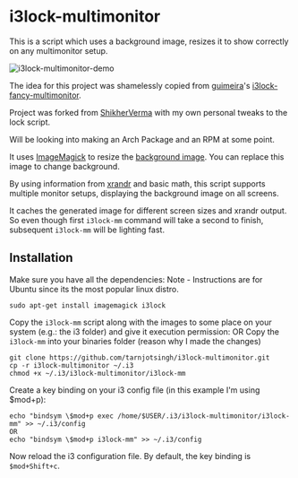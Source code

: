 # i3lock-multimonitor
This is a script which uses a background image, resizes it to show correctly on any multimonitor setup.

![i3lock-multimonitor-demo](./i3lock-multimonitor-demo.png "i3lock-multimonitor-demo.png")

The idea for this project was shamelessly copied from [guimeira](https://github.com/guimeira)'s [i3lock-fancy-multimonitor](https://github.com/guimeira/i3lock-fancy-multimonitor).

Project was forked from [ShikherVerma](https://github.com/ShikherVerma/i3lock-multimonitor) with my own personal tweaks to the lock script.

Will be looking into making an Arch Package and an RPM at some point.

It uses [ImageMagick](http://www.imagemagick.org/) to resize the [background image](./img/background.png). You can replace this image to change background.

By using information from [xrandr](http://www.x.org/wiki/Projects/XRandR/) and basic math, this script supports multiple monitor setups, displaying the background image on all screens.

It caches the generated image for different screen sizes and xrandr output. So even though first `i3lock-mm` command will take a second to finish, subsequent `i3lock-mm` will be lighting fast.

## Installation
Make sure you have all the dependencies:
Note - Instructions are for Ubuntu since its the most popular linux distro.
```
sudo apt-get install imagemagick i3lock
```
Copy the `i3lock-mm` script along with the images to some place on your system (e.g.: the i3 folder) and give it execution permission:
OR
Copy the `i3lock-mm` into your binaries folder (reason why I made the changes)
```
git clone https://github.com/tarnjotsingh/i3lock-multimonitor.git
cp -r i3lock-multimonitor ~/.i3
chmod +x ~/.i3/i3lock-multimonitor/i3lock-mm
```
Create a key binding on your i3 config file (in this example I'm using $mod+p):
```
echo "bindsym \$mod+p exec /home/$USER/.i3/i3lock-multimonitor/i3lock-mm" >> ~/.i3/config
OR
echo "bindsym \$mod+p i3lock-mm" >> ~/.i3/config
```
Now reload the i3 configuration file. By default, the key binding is `$mod+Shift+c`.

